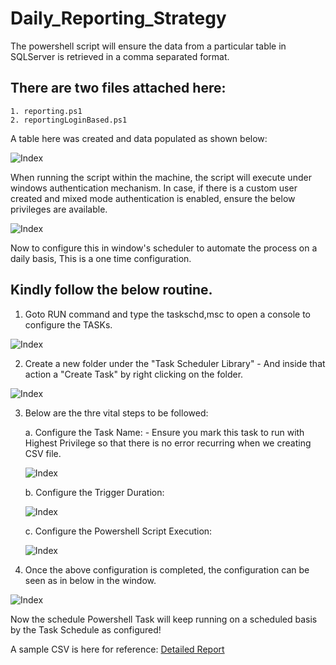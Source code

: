 # Daily_Reporting_Strategy

The powershell script will ensure the data from a particular table in SQLServer is retrieved in a comma separated format.

## There are two files attached here:

	1. reporting.ps1
	2. reportingLoginBased.ps1

A table here was created and data populated as shown below:

![Index](https://github.com/vijayleom/Daily_Reporting_Strategy/blob/master/SQLServerTablesContent.png?raw=true)

When running the script within the machine, the script will execute under windows authentication mechanism. In case, if there is a custom user created and mixed mode authentication is enabled, ensure the below privileges are available.

![Index](https://github.com/vijayleom/Daily_Reporting_Strategy/blob/master/SQLServerCustomUser.png?raw=true)

Now to configure this in window's scheduler to automate the process on a daily basis, This is a one time configuration.

## Kindly follow the below routine.

1. Goto RUN command and type the taskschd,msc to open a console to configure the TASKs.

![Index](https://github.com/vijayleom/Daily_Reporting_Strategy/blob/master/WindowsTaskScheduler.png?raw=true)

2. Create a new folder under the "Task Scheduler Library" - And inside that action a "Create Task" by right clicking on the folder.

![Index](https://github.com/vijayleom/Daily_Reporting_Strategy/blob/master/WindowsTaskCreation.png?raw=true)

3. Below are the thre vital steps to be followed:

	a. Configure the Task Name: - Ensure you mark this task to run with Highest Privilege so that there is no error recurring when we creating CSV file.
	
	![Index](https://github.com/vijayleom/Daily_Reporting_Strategy/blob/master/WindowsTaskNameRunWithPrivilege.png?raw=true)

	b. Configure the Trigger Duration:
	
	![Index](https://github.com/vijayleom/Daily_Reporting_Strategy/blob/master/WindowsTaskTriggerDuration.png?raw=true) 

	c. Configure the Powershell Script Execution:

	![Index](https://github.com/vijayleom/Daily_Reporting_Strategy/blob/master/WindowsTaskPowerShellBasedAction.png?raw=true) 

4. Once the above configuration is completed, the configuration can be seen as in below in the window.

![Index](https://github.com/vijayleom/Daily_Reporting_Strategy/blob/master/WindowsTaskDetails.png?raw=true)

Now the schedule Powershell Task will keep running on a scheduled basis by the Task Schedule as configured!

A sample CSV is here for reference: [Detailed Report](https://github.com/vijayleom/Daily_Reporting_Strategy/blob/master/DETAIL_REPORT_SHEET.csv)
